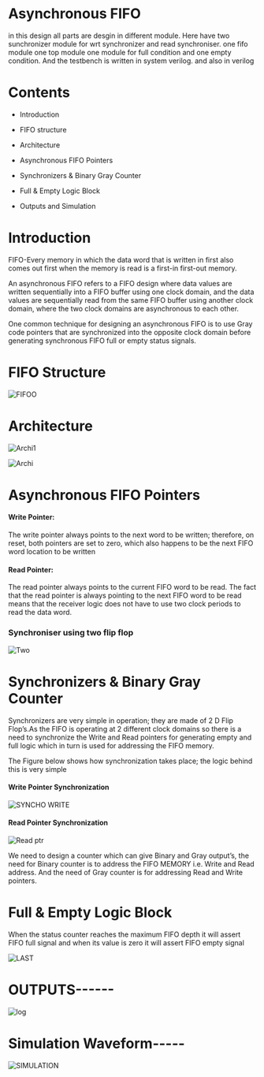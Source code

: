 # Asynchronous FIFO
in this design all parts are desgin in different module. Here have two sunchronizer module for wrt synchronizer and read synchroniser. one fifo module one top module one module for full condition and one empty condition.
And the testbench is written in system verilog.
and also in verilog

# Contents
 + Introduction 

 + FIFO structure

 + Architecture

 + Asynchronous FIFO Pointers

 + Synchronizers & Binary Gray Counter

 + Full & Empty Logic Block

 + Outputs and Simulation

# Introduction
FIFO-Every memory in which the data word that is written in first also comes out first when the memory is read is a first-in first-out memory.

An asynchronous FIFO refers to a FIFO design where data values are written sequentially into a FIFO buffer using one clock domain, and the data values are sequentially read from the same FIFO buffer using another clock domain, where the two clock domains are asynchronous to each other. 

One common technique for designing an asynchronous FIFO is to use Gray code pointers that are synchronized into the opposite clock domain before generating synchronous FIFO full or empty status signals.

  


# FIFO Structure
![FIFOO](https://github.com/touheed1829/PROJECTS/assets/142418059/dbcfb805-3cc7-4883-92c6-56e96ffca8d4)

# Architecture

![Archi1](https://github.com/touheed1829/PROJECTS/assets/142418059/7440b741-fe06-4e1e-850d-fef906336026)


![Archi](https://github.com/touheed1829/PROJECTS/assets/142418059/33cff1d2-3855-4f61-b1b2-9913485b480a)


# Asynchronous FIFO Pointers


#### Write Pointer:

The write pointer always points to the next word to be written; therefore, on reset, both pointers are set to zero, which also happens to be the next FIFO word location to be written

#### Read Pointer:

The read pointer always points to the current FIFO word to be read. The fact that the read pointer is always pointing to the next FIFO word to be read means that the receiver logic does not have to use two clock periods to read the data word.



### Synchroniser using two flip flop


![Two](https://github.com/touheed1829/PROJECTS/assets/142418059/d02a695b-dbc0-4d87-83f3-021c8ec0e099)





# Synchronizers & Binary Gray Counter

Synchronizers are very simple in operation; they are made of 2 D Flip Flop’s.As the FIFO is operating at 2 different clock domains so there is a need to synchronize the Write and Read pointers for generating empty and full logic which in turn is used for addressing the FIFO memory.

The Figure below shows how synchronization takes place; the logic behind this is very simple

#### Write Pointer Synchronization

![SYNCHO WRITE](https://github.com/touheed1829/PROJECTS/assets/142418059/b608aee3-2c25-4c72-b1ca-b6026bd25295)

#### Read Pointer Synchronization

![Read ptr](https://github.com/touheed1829/PROJECTS/assets/142418059/f4e2b9ae-fb3d-4f4d-9bd7-cd198cbfd3b0)

We need to design a counter which can give Binary and Gray output’s, the need for Binary counter is to address the FIFO MEMORY i.e. Write and Read address. And the need of Gray counter is for addressing Read and Write pointers.


# Full & Empty Logic Block

When the status counter reaches the maximum FIFO depth it will assert FIFO full signal and when its value is zero it will assert FIFO empty signal

![LAST](https://github.com/touheed1829/PROJECTS/assets/142418059/f5a0694f-4655-4f40-8ed7-156d0ac791c8)


# OUTPUTS------


![log](https://github.com/touheed1829/PROJECTS/assets/142418059/1bb412c6-e402-4f28-af5a-76c7e454f76a)




# Simulation Waveform-----


![SIMULATION](https://github.com/touheed1829/PROJECTS/assets/142418059/ff635dc7-d3e4-482c-b39e-fa20c0310841)
